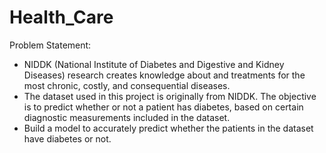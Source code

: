 # Health_Care

Problem Statement:

- NIDDK (National Institute of Diabetes and Digestive and Kidney Diseases) research creates knowledge about and treatments for the most chronic, costly, and consequential   diseases.
- The dataset used in this project is originally from NIDDK. The objective is to predict whether or not a patient has diabetes, based on certain diagnostic measurements included in the dataset.
- Build a model to accurately predict whether the patients in the dataset have diabetes or not.
